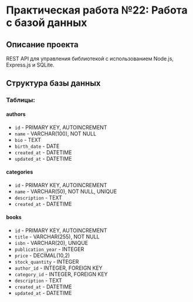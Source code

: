 # Практическая работа №22: Работа с базой данных

## Описание проекта
REST API для управления библиотекой с использованием Node.js, Express.js и SQLite.

## Структура базы данных

### Таблицы:

#### authors
- `id` - PRIMARY KEY, AUTOINCREMENT
- `name` - VARCHAR(100), NOT NULL
- `bio` - TEXT
- `birth_date` - DATE
- `created_at` - DATETIME
- `updated_at` - DATETIME

#### categories
- `id` - PRIMARY KEY, AUTOINCREMENT
- `name` - VARCHAR(50), NOT NULL, UNIQUE
- `description` - TEXT
- `created_at` - DATETIME

#### books
- `id` - PRIMARY KEY, AUTOINCREMENT
- `title` - VARCHAR(255), NOT NULL
- `isbn` - VARCHAR(20), UNIQUE
- `publication_year` - INTEGER
- `price` - DECIMAL(10,2)
- `stock_quantity` - INTEGER
- `author_id` - INTEGER, FOREIGN KEY
- `category_id` - INTEGER, FOREIGN KEY
- `description` - TEXT
- `created_at` - DATETIME
- `updated_at` - DATETIME